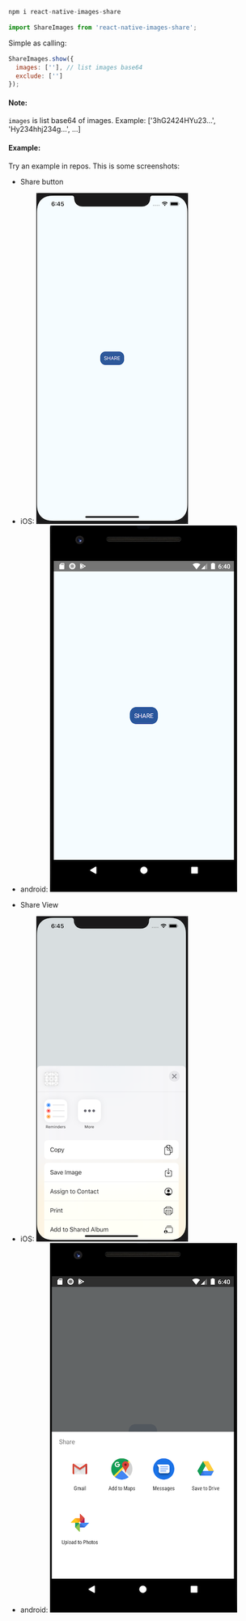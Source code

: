 ```js
npm i react-native-images-share
```

```js
import ShareImages from 'react-native-images-share';
```

Simple as calling:
```js
ShareImages.show({
  images: [''], // list images base64
  exclude: ['']
});
```
#### Note:
`images` is list base64 of images. Example: ['3hG2424HYu23...', 'Hy234hhj234g...', ...]
#### Example:
Try an example in repos.
This is some screenshots:
- Share button
* iOS:
![ScreenShot](https://raw.githubusercontent.com/codeairfight/react-native-images-share/master/example/images/img_ios_home.png)
* android:
![ScreenShot](https://raw.githubusercontent.com/codeairfight/react-native-images-share/master/example/images/img_android_home.png)
- Share View
* iOS:
![ScreenShot](https://raw.githubusercontent.com/codeairfight/react-native-images-share/master/example/images/img_ios_share.png)
* android:
![ScreenShot](https://raw.githubusercontent.com/codeairfight/react-native-images-share/master/example/images/img_android_share.png)
